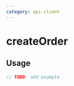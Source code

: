 ```yaml
---
category: api-client
---
```


# createOrder

<!-- PLACEHOLDER_DESCRIPTION -->

## Usage

```ts
// TODO: add example
```
